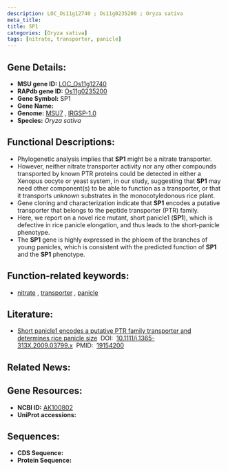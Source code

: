 ```yaml
---
description: LOC_Os11g12740 ; Os11g0235200 ; Oryza sativa
meta_title:
title: SP1
categories: [Oryza sativa]
tags: [nitrate, transporter, panicle]
---
```


## Gene Details:
- **MSU gene ID:** [LOC_Os11g12740](http://rice.uga.edu/cgi-bin/ORF_infopage.cgi?orf=LOC_Os11g12740)  
- **RAPdb gene ID:** [Os11g0235200](https://rapdb.dna.affrc.go.jp/locus/?name=Os11g0235200)  
- **Gene Symbol:** SP1
- **Gene Name:**
- **Genome:**  [MSU7](http://rice.uga.edu/)&nbsp;,&nbsp;[IRGSP-1.0](https://rapdb.dna.affrc.go.jp/download/irgsp1.html)
- **Species:** *Oryza sativa*

## Functional Descriptions:
   - Phylogenetic analysis implies that **SP1** might be a nitrate transporter.
   - However, neither nitrate transporter activity nor any other compounds transported by known PTR proteins could be detected in either a Xenopus oocyte or yeast system, in our study, suggesting that **SP1** may need other component(s) to be able to function as a transporter, or that it transports unknown substrates in the monocotyledonous rice plant.
   - Gene cloning and characterization indicate that **SP1** encodes a putative transporter that belongs to the peptide transporter (PTR) family.
   - Here, we report on a novel rice mutant, short panicle1 (**SP1**), which is defective in rice panicle elongation, and thus leads to the short-panicle phenotype.
   - The **SP1** gene is highly expressed in the phloem of the branches of young panicles, which is consistent with the predicted function of **SP1** and the **SP1** phenotype.

## Function-related keywords:
   - [nitrate](/tags/nitrate/)&nbsp;,&nbsp;[transporter](/tags/transporter/)&nbsp;,&nbsp;[panicle](/tags/panicle/)

## Literature:
   - [Short panicle1 encodes a putative PTR family transporter and determines rice panicle size](https://www.doi.org/10.1111/j.1365-313X.2009.03799.x)&nbsp;&nbsp;DOI:&nbsp;&nbsp;[10.1111/j.1365-313X.2009.03799.x](https://www.doi.org/10.1111/j.1365-313X.2009.03799.x)&nbsp;&nbsp;PMID:&nbsp;&nbsp;[19154200](https://pubmed.ncbi.nlm.nih.gov/19154200/)

## Related News:

## Gene Resources:
- **NCBI ID:**  [AK100802](http://www.ncbi.nlm.nih.gov/nuccore/AK100802)
- **UniProt accessions:** [](https://www.uniprot.org/uniprotkb//entry)

## Sequences:
- **CDS Sequence:**
- **Protein Sequence:**
